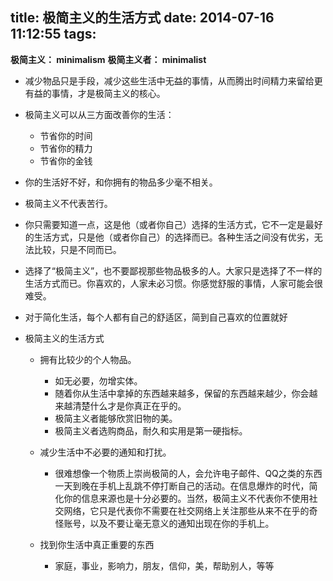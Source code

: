 title: 极简主义的生活方式
date: 2014-07-16 11:12:55
tags:
---
**极简主义： minimalism**
**极简主义者： minimalist**

+ 减少物品只是手段，减少这些生活中无益的事情，从而腾出时间精力来留给更有益的事情，才是极简主义的核心。

+ 极简主义可以从三方面改善你的生活：
    - 节省你的时间
    - 节省你的精力
    - 节省你的金钱


+ 你的生活好不好，和你拥有的物品多少毫不相关。

+ 极简主义不代表苦行。

+ 你只需要知道一点，这是他（或者你自己）选择的生活方式，它不一定是最好的生活方式，只是他（或者你自己）的选择而已。各种生活之间没有优劣，无法比较，只是不同而已。

+ 选择了“极简主义”，也不要鄙视那些物品极多的人。大家只是选择了不一样的生活方式而已。你喜欢的，人家未必习惯。你感觉舒服的事情，人家可能会很难受。

+ 对于简化生活，每个人都有自己的舒适区，简到自己喜欢的位置就好

+ 极简主义的生活方式
    + 拥有比较少的个人物品。
        + 如无必要，勿增实体。
        + 随着你从生活中拿掉的东西越来越多，保留的东西越来越少，你会越来越清楚什么才是你真正在乎的。
        + 极简主义者能够欣赏旧物的美。
        + 极简主义者选购商品，耐久和实用是第一硬指标。
        
    + 减少生活中不必要的通知和打扰。
        + 很难想像一个物质上崇尚极简的人，会允许电子邮件、QQ之类的东西一天到晚在手机上乱跳不停打断自己的活动。在信息爆炸的时代，简化你的信息来源也是十分必要的。当然，极简主义不代表你不使用社交网络，它只是代表你不需要在社交网络上关注那些从来不在乎的奇怪账号，以及不要让毫无意义的通知出现在你的手机上。
        
    + 找到你生活中真正重要的东西
        + 家庭，事业，影响力，朋友，信仰，美，帮助别人，等等
